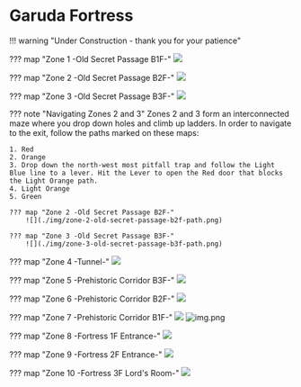 # Garuda Fortress

!!! warning "Under Construction - thank you for your patience"

??? map "Zone 1 -Old Secret Passage B1F-"
    ![](./img/zone-1-old-secret-passage-b1f.jpg)

??? map "Zone 2 -Old Secret Passage B2F-"
    ![](./img/zone-2-old-secret-passage-b2f.jpg)

??? map "Zone 3 -Old Secret Passage B3F-"
    ![](./img/zone-3-old-secret-passage-b3f.jpg)
   
??? note "Navigating Zones 2 and 3"
    Zones 2 and 3 form an interconnected maze where you drop down holes and climb up ladders. In order to navigate to the exit, follow the paths marked on these maps:

    1. Red
    2. Orange
    3. Drop down the north-west most pitfall trap and follow the Light Blue line to a lever. Hit the Lever to open the Red door that blocks the Light Orange path.
    4. Light Orange
    5. Green

    ??? map "Zone 2 -Old Secret Passage B2F-"
        ![](./img/zone-2-old-secret-passage-b2f-path.png)

    ??? map "Zone 3 -Old Secret Passage B3F-"
        ![](./img/zone-3-old-secret-passage-b3f-path.png)

??? map "Zone 4 -Tunnel-"
    ![](./img/zone-4-tunnel.jpg)

??? map "Zone 5 -Prehistoric Corridor B3F-"
    ![](./img/zone-5-prehistoric-corridor-b3f.jpg)

??? map "Zone 6 -Prehistoric Corridor B2F-"
    ![](./img/zone-6-prehistoric-corridor-b2f.jpg)

??? map "Zone 7 -Prehistoric Corridor B1F-"
    ![](./img/zone-7-prehistoric-corridor-b1f.jpg)
![img.png](img.png)


??? map "Zone 8 -Fortress 1F Entrance-"
    ![](./img/zone-8-fortress-1f-entrance.jpg)

??? map "Zone 9 -Fortress 2F Entrance-"
    ![](./img/zone-9-fortress-2f-office.jpg)

??? map "Zone 10 -Fortress 3F Lord's Room-"
    ![](./img/zone-10-fortress-3f-lords-room.jpg)